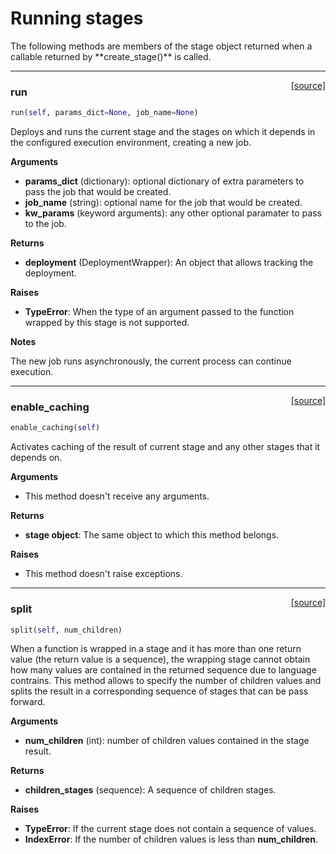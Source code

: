 <h1>Running stages</h1>
The following methods are members of the stage object returned when a callable returned by **create_stage()** is called.

----

<span style="float:right;">[[source]](https://github.com/DeepLearnI/foundations/blob/master/foundations/stage_connector_wrapper.py#L81)</span>

### run


```python
run(self, params_dict=None, job_name=None)
```



Deploys and runs the current stage and the stages on which it depends in the configured execution
environment, creating a new job.

__Arguments__

- __params_dict__ (dictionary): optional dictionary of extra parameters to pass the job that would be created.
- __job_name__ (string): optional name for the job that would be created.
- __kw_params__ (keyword arguments): any other optional paramater to pass to the job.

__Returns__

- __deployment__ (DeploymentWrapper): An object that allows tracking the deployment.

__Raises__

- __TypeError__: When the type of an argument passed to the function wrapped by this stage is not supported.

__Notes__

The new job runs asynchronously, the current process can continue execution.


----

<span style="float:right;">[[source]](https://github.com/DeepLearnI/foundations/blob/master/foundations/stage_connector_wrapper.py#L57)</span>

### enable_caching


```python
enable_caching(self)
```



Activates caching of the result of current stage and any other stages that it depends on.

__Arguments__

- This method doesn't receive any arguments.

__Returns__

- __stage object__: The same object to which this method belongs.

__Raises__

- This method doesn't raise exceptions.


----

<span style="float:right;">[[source]](https://github.com/DeepLearnI/foundations/blob/master/foundations/stage_connector_wrapper.py#L142)</span>

### split


```python
split(self, num_children)
```



When a function is wrapped in a stage and it has more than one return value (the return value
is a sequence), the wrapping stage cannot obtain how many values are contained in the returned
sequence due to language contrains. This method allows to specify the number of children values
and splits the result in a corresponding sequence of stages that can be pass forward.

__Arguments__

- __num_children__ (int): number of children values contained in the stage result.

__Returns__

- __children_stages__ (sequence): A sequence of children stages.

__Raises__

- __TypeError__: If the current stage does not contain a sequence of values.
- __IndexError__: If the number of children values is less than __num_children__.


